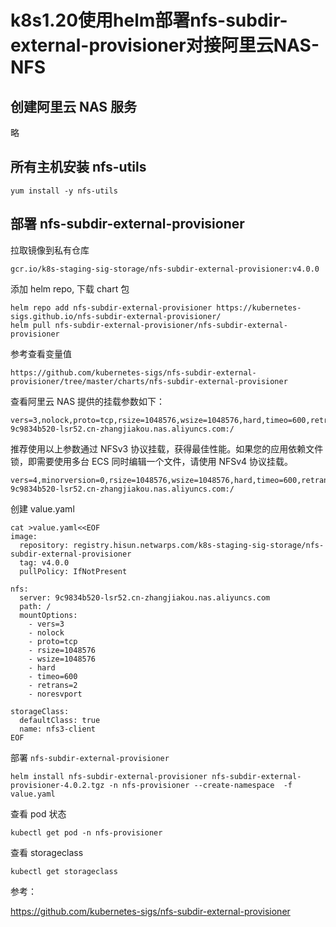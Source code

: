 # k8s1.20使用helm部署nfs-subdir-external-provisioner对接阿里云NAS-NFS

## 创建阿里云 NAS 服务

略

## 所有主机安装 nfs-utils

```
yum install -y nfs-utils
```

## 部署 nfs-subdir-external-provisioner 

拉取镜像到私有仓库

```
gcr.io/k8s-staging-sig-storage/nfs-subdir-external-provisioner:v4.0.0
```

添加 helm repo, 下载 chart 包

```
helm repo add nfs-subdir-external-provisioner https://kubernetes-sigs.github.io/nfs-subdir-external-provisioner/
helm pull nfs-subdir-external-provisioner/nfs-subdir-external-provisioner
```

参考查看变量值

```
https://github.com/kubernetes-sigs/nfs-subdir-external-provisioner/tree/master/charts/nfs-subdir-external-provisioner
```

查看阿里云 NAS 提供的挂载参数如下：

```
vers=3,nolock,proto=tcp,rsize=1048576,wsize=1048576,hard,timeo=600,retrans=2,noresvport 9c9834b520-lsr52.cn-zhangjiakou.nas.aliyuncs.com:/
```

推荐使用以上参数通过 NFSv3 协议挂载，获得最佳性能。如果您的应用依赖文件锁，即需要使用多台 ECS 同时编辑一个文件，请使用 NFSv4 协议挂载。

```
vers=4,minorversion=0,rsize=1048576,wsize=1048576,hard,timeo=600,retrans=2,noresvport 9c9834b520-lsr52.cn-zhangjiakou.nas.aliyuncs.com:/
```

创建 value.yaml

```
cat >value.yaml<<EOF
image:
  repository: registry.hisun.netwarps.com/k8s-staging-sig-storage/nfs-subdir-external-provisioner
  tag: v4.0.0
  pullPolicy: IfNotPresent
  
nfs:
  server: 9c9834b520-lsr52.cn-zhangjiakou.nas.aliyuncs.com
  path: /
  mountOptions:
    - vers=3
    - nolock
    - proto=tcp
    - rsize=1048576
    - wsize=1048576
    - hard
    - timeo=600
    - retrans=2
    - noresvport
  
storageClass:
  defaultClass: true
  name: nfs3-client
EOF
```

部署 `nfs-subdir-external-provisioner`

```
helm install nfs-subdir-external-provisioner nfs-subdir-external-provisioner-4.0.2.tgz -n nfs-provisioner --create-namespace  -f value.yaml
```

查看 pod 状态

```
kubectl get pod -n nfs-provisioner
```

查看 storageclass

```
kubectl get storageclass
```

参考：

https://github.com/kubernetes-sigs/nfs-subdir-external-provisioner
